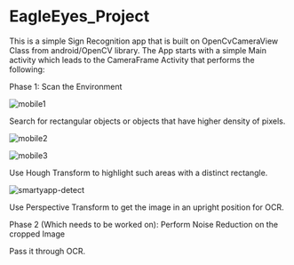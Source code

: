 # EagleEyes_Project
This is a simple Sign Recognition app that is built on OpenCvCameraView Class from android/OpenCV library. The App starts with a simple Main activity which leads to the CameraFrame Activity that performs the following:

Phase 1:
Scan the Environment 

![mobile1](https://cloud.githubusercontent.com/assets/7992156/25206385/8f003750-251c-11e7-9690-a541dec3dc75.png)

Search for rectangular objects or objects that have higher density of pixels.

![mobile2](https://cloud.githubusercontent.com/assets/7992156/25206386/8f031baa-251c-11e7-99be-a5746465e46d.png)

![mobile3](https://cloud.githubusercontent.com/assets/7992156/25206387/8f1344d0-251c-11e7-8917-ae15fbc17e86.png)

Use Hough Transform to highlight such areas with a distinct rectangle.

![smartyapp-detect](https://cloud.githubusercontent.com/assets/7992156/25206441/c616dc12-251c-11e7-91e7-a670696787a8.jpg)


Use Perspective Transform to get the image in an upright position for OCR.

Phase 2 (Which needs to be worked on):
Perform Noise Reduction on the cropped Image

Pass it through OCR.
